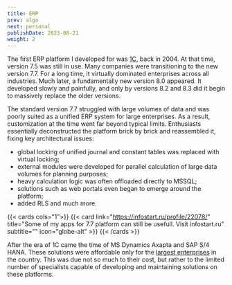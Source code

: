 ```yaml
---
title: ERP
prev: algo
next: personal
publishDate: 2023-08-21
weight: 2
---
```


The first ERP platform I developed for was [1C](https://1c.ru), back in 2004. At that time, version 7.5 was still in use. Many companies were transitioning to the new version 7.7. For a long time, it virtually dominated enterprises across all industries. Much later, a fundamentally new version 8.0 appeared. It developed slowly and painfully, and only by versions 8.2 and 8.3 did it begin to massively replace the older versions.

The standard version 7.7 struggled with large volumes of data and was poorly suited as a unified ERP system for large enterprises. As a result, customization at the time went far beyond typical limits. Enthusiasts essentially deconstructed the platform brick by brick and reassembled it, fixing key architectural issues:
- global locking of unified journal and constant tables was replaced with virtual locking;
- external modules were developed for parallel calculation of large data volumes for planning purposes;
- heavy calculation logic was often offloaded directly to MSSQL;
- solutions such as web portals even began to emerge around the platform;
- added RLS and much more.

{{< cards cols="1">}}
  {{< card link="https://infostart.ru/profile/22078/" title="Some of my apps for 7.7 platform can still be usefull. Visit infostart.ru" subtitle="" icon="globe-alt" >}}
{{< /cards >}}

After the era of 1C came the time of MS Dynamics Axapta and SAP S/4 HANA. These solutions were affordable only for the [largest enterprises](/enterprise) in the country. This was due not so much to their cost, but rather to the limited number of specialists capable of developing and maintaining solutions on these platforms.


